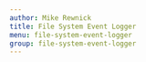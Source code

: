 ```yaml
---
author: Mike Rewnick
title: File System Event Logger
menu: file-system-event-logger
group: file-system-event-logger
---
```

